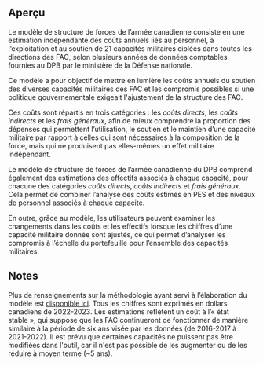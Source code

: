 ## Aperçu

Le modèle de structure de forces de l’armée canadienne consiste en une estimation indépendante des coûts annuels liés au personnel, à l’exploitation et au soutien de 21 capacités militaires ciblées dans toutes les directions des FAC, selon plusieurs années de données comptables fournies au DPB par le ministère de la Défense nationale.

Ce modèle a pour objectif de mettre en lumière les coûts annuels du soutien des diverses capacités militaires des FAC et les compromis possibles si une politique gouvernementale exigeait l'ajustement de la structure des FAC.

Ces coûts sont répartis en trois catégories : les _coûts directs_, les _coûts indirects_ et les _frais généraux_, afin de mieux comprendre la proportion des dépenses qui permettent l’utilisation, le soutien et le maintien d’une capacité militaire par rapport à celles qui sont nécessaires à la composition de la force, mais qui ne produisent pas elles-mêmes un effet militaire indépendant.

Le modèle de structure de forces de l’armée canadienne du DPB comprend également des estimations des effectifs associés à chaque capacité, pour chacune des catégories _coûts directs_, _coûts indirects_ et _frais généraux_. Cela permet de combiner l’analyse des coûts estimés en PES et des niveaux de personnel associés à chaque capacité.

En outre, grâce au modèle, les utilisateurs peuvent examiner les changements dans les coûts et les effectifs lorsque les chiffres d’une capacité militaire donnée sont ajustés, ce qui permet d’analyser les compromis à l’échelle du portefeuille pour l’ensemble des capacités militaires.

## Notes

Plus de renseignements sur la méthodologie ayant servi à l’élaboration du modèle est [disponible ici](https://www.pbo-dpb.ca/fr/publications/RP-2324-010-S--force-structure-model-canada-military-costs-personnel--un-modele-structure-forces-armee-canadienne-couts-personnel). Tous les chiffres sont exprimés en dollars canadiens de 2022-2023. Les estimations reflètent un coût à l’« état stable », qui suppose que les FAC continueront de fonctionner de manière similaire à la période de six ans visée par les données (de 2016-2017 à 2021-2022). Il est prévu que certaines capacités ne puissent pas être modifiées dans l'outil, car il n'est pas possible de les augmenter ou de les réduire à moyen terme (~5 ans).